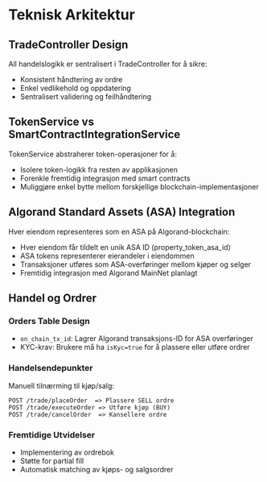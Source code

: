# Teknisk Arkitektur

## TradeController Design
All handelslogikk er sentralisert i TradeController for å sikre:
- Konsistent håndtering av ordre
- Enkel vedlikehold og oppdatering
- Sentralisert validering og feilhåndtering

## TokenService vs SmartContractIntegrationService
TokenService abstraherer token-operasjoner for å:
- Isolere token-logikk fra resten av applikasjonen
- Forenkle fremtidig integrasjon med smart contracts
- Muliggjøre enkel bytte mellom forskjellige blockchain-implementasjoner

## Algorand Standard Assets (ASA) Integration
Hver eiendom representeres som en ASA på Algorand-blockchain:
- Hver eiendom får tildelt en unik ASA ID (property_token_asa_id)
- ASA tokens representerer eierandeler i eiendommen
- Transaksjoner utføres som ASA-overføringer mellom kjøper og selger
- Fremtidig integrasjon med Algorand MainNet planlagt

## Handel og Ordrer

### Orders Table Design
- `on_chain_tx_id`: Lagrer Algorand transaksjons-ID for ASA overføringer
- KYC-krav: Brukere må ha `isKyc=true` for å plassere eller utføre ordrer

### Handelsendepunkter
Manuell tilnærming til kjøp/salg:

```
POST /trade/placeOrder  => Plassere SELL ordre
POST /trade/executeOrder => Utføre kjøp (BUY)
POST /trade/cancelOrder  => Kansellere ordre
```

### Fremtidige Utvidelser
- Implementering av ordrebok
- Støtte for partial fill
- Automatisk matching av kjøps- og salgsordrer